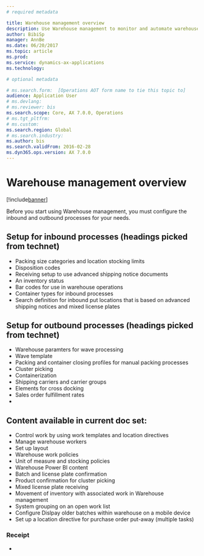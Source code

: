 ```yaml
---
# required metadata

title: Warehouse management overview
description: Use Warehouse management to monitor and automate warehouse processes. The Warehouse management module for Microsoft Dynamics 365 for Financials and Operations, Enterprise editon lets you manage warehouse processes in manufacturing, distribution, and retail companies.
author: BibiSp
manager: AnnBe
ms.date: 06/20/2017
ms.topic: article
ms.prod: 
ms.service: dynamics-ax-applications
ms.technology: 

# optional metadata

# ms.search.form:  [Operations AOT form name to tie this topic to]
audience: Application User
# ms.devlang: 
# ms.reviewer: bis
ms.search.scope: Core, AX 7.0.0, Operations
# ms.tgt_pltfrm: 
# ms.custom: 
ms.search.region: Global
# ms.search.industry: 
ms.author: bis
ms.search.validFrom: 2016-02-28
ms.dyn365.ops.version: AX 7.0.0
---
```

# Warehouse management overview

[!include[banner](../includes/banner.md)]

Before you start using Warehouse management, you must configure the inbound and outbound processes for your needs.  
## Setup for inbound processes (headings picked from technet)
- Packing size categories and location stocking limits
- Disposition codes
- Receiving setup to use advanced shipping notice documents
- An inventory status
- Bar codes for use in warehouse operations
- Container types for inbound processes
- Search definition for inbound put locations that is based on advanced shipping notices and mixed license plates
## Setup for outbound processes (headings picked from technet)
- Warehouse paramters for wave processing
- Wave template
- Packing and container closing profiles for manual packing processes
- Cluster picking
- Containerization
- Shipping carriers and carrier groups
- Elements for cross docking
- Sales order fulfillment rates
- 
## Content available in current doc set: 
- Control work by using work templates and location directives
- Manage warehouse workers
- Set up layout
- Warehouse work policies
- Unit of measure and stocking policies
- Warehouse Power BI content
- Batch and license plate confirmation
- Product confirmation for cluster picking
- Mixed license plate receiving
- Movement of inventory with associated work in Warehouse management
- System grouping on an open work list
- Configure Dislpay older batches within warehouse on a mobile device
- Set up a location directive for purchase order put-away (multiple tasks) 

### Receipt

- 

